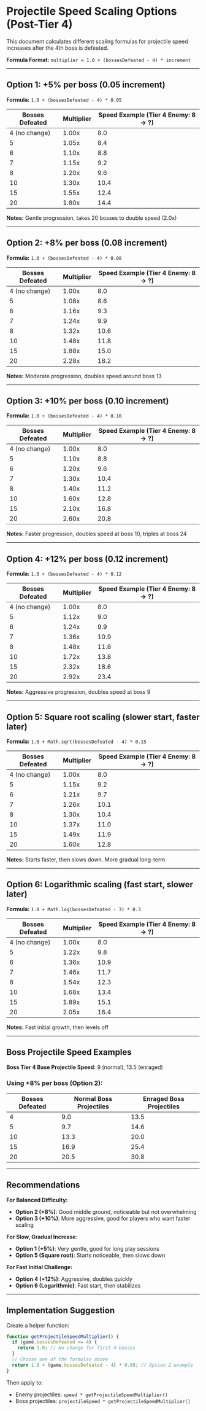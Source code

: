 # Projectile Speed Scaling Options (Post-Tier 4)

This document calculates different scaling formulas for projectile speed increases after the 4th boss is defeated.

**Formula Format:** `multiplier = 1.0 + (bossesDefeated - 4) * increment`

---

## Option 1: +5% per boss (0.05 increment)
**Formula:** `1.0 + (bossesDefeated - 4) * 0.05`

| Bosses Defeated | Multiplier | Speed Example (Tier 4 Enemy: 8 → ?) |
|----------------|------------|--------------------------------------|
| 4 (no change) | 1.00x | 8.0 |
| 5 | 1.05x | 8.4 |
| 6 | 1.10x | 8.8 |
| 7 | 1.15x | 9.2 |
| 8 | 1.20x | 9.6 |
| 10 | 1.30x | 10.4 |
| 15 | 1.55x | 12.4 |
| 20 | 1.80x | 14.4 |

**Notes:** Gentle progression, takes 20 bosses to double speed (2.0x)

---

## Option 2: +8% per boss (0.08 increment)
**Formula:** `1.0 + (bossesDefeated - 4) * 0.08`

| Bosses Defeated | Multiplier | Speed Example (Tier 4 Enemy: 8 → ?) |
|----------------|------------|--------------------------------------|
| 4 (no change) | 1.00x | 8.0 |
| 5 | 1.08x | 8.6 |
| 6 | 1.16x | 9.3 |
| 7 | 1.24x | 9.9 |
| 8 | 1.32x | 10.6 |
| 10 | 1.48x | 11.8 |
| 15 | 1.88x | 15.0 |
| 20 | 2.28x | 18.2 |

**Notes:** Moderate progression, doubles speed around boss 13

---

## Option 3: +10% per boss (0.10 increment)
**Formula:** `1.0 + (bossesDefeated - 4) * 0.10`

| Bosses Defeated | Multiplier | Speed Example (Tier 4 Enemy: 8 → ?) |
|----------------|------------|--------------------------------------|
| 4 (no change) | 1.00x | 8.0 |
| 5 | 1.10x | 8.8 |
| 6 | 1.20x | 9.6 |
| 7 | 1.30x | 10.4 |
| 8 | 1.40x | 11.2 |
| 10 | 1.60x | 12.8 |
| 15 | 2.10x | 16.8 |
| 20 | 2.60x | 20.8 |

**Notes:** Faster progression, doubles speed at boss 10, triples at boss 24

---

## Option 4: +12% per boss (0.12 increment)
**Formula:** `1.0 + (bossesDefeated - 4) * 0.12`

| Bosses Defeated | Multiplier | Speed Example (Tier 4 Enemy: 8 → ?) |
|----------------|------------|--------------------------------------|
| 4 (no change) | 1.00x | 8.0 |
| 5 | 1.12x | 9.0 |
| 6 | 1.24x | 9.9 |
| 7 | 1.36x | 10.9 |
| 8 | 1.48x | 11.8 |
| 10 | 1.72x | 13.8 |
| 15 | 2.32x | 18.6 |
| 20 | 2.92x | 23.4 |

**Notes:** Aggressive progression, doubles speed at boss 9

---

## Option 5: Square root scaling (slower start, faster later)
**Formula:** `1.0 + Math.sqrt(bossesDefeated - 4) * 0.15`

| Bosses Defeated | Multiplier | Speed Example (Tier 4 Enemy: 8 → ?) |
|----------------|------------|--------------------------------------|
| 4 (no change) | 1.00x | 8.0 |
| 5 | 1.15x | 9.2 |
| 6 | 1.21x | 9.7 |
| 7 | 1.26x | 10.1 |
| 8 | 1.30x | 10.4 |
| 10 | 1.37x | 11.0 |
| 15 | 1.49x | 11.9 |
| 20 | 1.60x | 12.8 |

**Notes:** Starts faster, then slows down. More gradual long-term

---

## Option 6: Logarithmic scaling (fast start, slower later)
**Formula:** `1.0 + Math.log(bossesDefeated - 3) * 0.3`

| Bosses Defeated | Multiplier | Speed Example (Tier 4 Enemy: 8 → ?) |
|----------------|------------|--------------------------------------|
| 4 (no change) | 1.00x | 8.0 |
| 5 | 1.22x | 9.8 |
| 6 | 1.36x | 10.9 |
| 7 | 1.46x | 11.7 |
| 8 | 1.54x | 12.3 |
| 10 | 1.68x | 13.4 |
| 15 | 1.89x | 15.1 |
| 20 | 2.05x | 16.4 |

**Notes:** Fast initial growth, then levels off

---

## Boss Projectile Speed Examples

**Boss Tier 4 Base Projectile Speed:** 9 (normal), 13.5 (enraged)

### Using +8% per boss (Option 2):
| Bosses Defeated | Normal Boss Projectiles | Enraged Boss Projectiles |
|----------------|------------------------|--------------------------|
| 4 | 9.0 | 13.5 |
| 5 | 9.7 | 14.6 |
| 10 | 13.3 | 20.0 |
| 15 | 16.9 | 25.4 |
| 20 | 20.5 | 30.8 |

---

## Recommendations

**For Balanced Difficulty:**
- **Option 2 (+8%)**: Good middle ground, noticeable but not overwhelming
- **Option 3 (+10%)**: More aggressive, good for players who want faster scaling

**For Slow, Gradual Increase:**
- **Option 1 (+5%)**: Very gentle, good for long play sessions
- **Option 5 (Square root)**: Starts noticeable, then slows down

**For Fast Initial Challenge:**
- **Option 4 (+12%)**: Aggressive, doubles quickly
- **Option 6 (Logarithmic)**: Fast start, then stabilizes

---

## Implementation Suggestion

Create a helper function:
```javascript
function getProjectileSpeedMultiplier() {
  if (game.bossesDefeated <= 4) {
    return 1.0; // No change for first 4 bosses
  }
  // Choose one of the formulas above
  return 1.0 + (game.bossesDefeated - 4) * 0.08; // Option 2 example
}
```

Then apply to:
- Enemy projectiles: `speed * getProjectileSpeedMultiplier()`
- Boss projectiles: `projectileSpeed * getProjectileSpeedMultiplier()`

